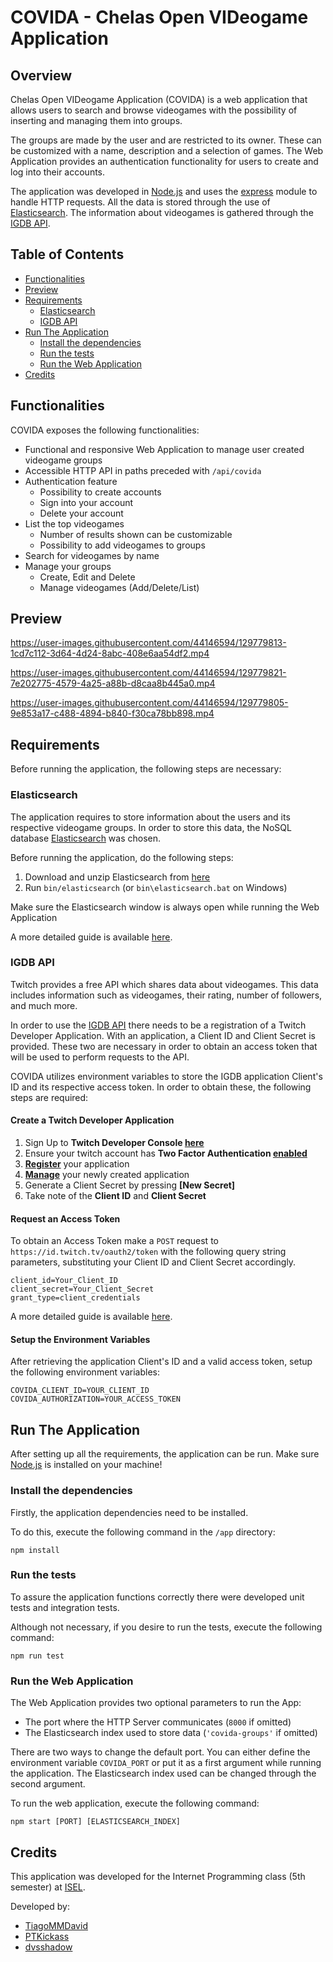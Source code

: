 # COVIDA - Chelas Open VIDeogame Application

## Overview
Chelas Open VIDeogame Application (COVIDA) is a web application that allows users to search and browse videogames with the possibility of inserting and managing them into groups.

The groups are made by the user and are restricted to its owner. These can be customized with a name, description and a selection of games. The Web Application provides an authentication functionality for users to create and log into their accounts.

The application was developed in [Node.js](https://nodejs.org/en/) and uses the [express](https://www.npmjs.com/package/express) module to handle HTTP requests.
All the data is stored through the use of [Elasticsearch](https://www.elastic.co/elasticsearch/). The information about videogames is gathered through the [IGDB API](https://www.igdb.com/api).

## Table of Contents
- [Functionalities](#functionalities)
- [Preview](#preview)
- [Requirements](#requirements)
  - [Elasticsearch](#elasticsearch)
  - [IGDB API](#igdb-api)
- [Run The Application](#run-the-application)
  - [Install the dependencies](#install-the-dependencies)
  - [Run the tests](#run-the-tests)
  - [Run the Web Application](#run-the-web-application)
- [Credits](#credits)

## Functionalities
COVIDA exposes the following functionalities:
- Functional and responsive Web Application to manage user created videogame groups
- Accessible HTTP API in paths preceded with `/api/covida`
- Authentication feature
  - Possibility to create accounts
  - Sign into your account
  - Delete your account
- List the top videogames
  - Number of results shown can be customizable
  - Possibility to add videogames to groups
- Search for videogames by name
- Manage your groups
  - Create, Edit and Delete
  - Manage videogames (Add/Delete/List)

## Preview
https://user-images.githubusercontent.com/44146594/129779813-1cd7c112-3d64-4d24-8abc-408e6aa54df2.mp4

https://user-images.githubusercontent.com/44146594/129779821-7e202775-4579-4a25-a88b-d8caa8b445a0.mp4

https://user-images.githubusercontent.com/44146594/129779805-9e853a17-c488-4894-b840-f30ca78bb898.mp4

## Requirements
Before running the application, the following steps are necessary:

### Elasticsearch
The application requires to store information about the users and its respective videogame groups. In order to store this data, the NoSQL database [Elasticsearch](https://www.elastic.co/elasticsearch/) was chosen.

Before running the application, do the following steps:
1. Download and unzip Elasticsearch from [here](https://www.elastic.co/downloads/elasticsearch)
2. Run `bin/elasticsearch` (or `bin\elasticsearch.bat` on Windows)

Make sure the Elasticsearch window is always open while running the Web Application

A more detailed guide is available [here](https://www.elastic.co/downloads/elasticsearch).

### IGDB API
Twitch provides a free API which shares data about videogames. This data includes information such as videogames, their rating, number of followers, and much more.

In order to use the [IGDB API](https://www.igdb.com/api) there needs to be a registration of a Twitch Developer Application. With an application, a Client ID and Client Secret is provided. These two are necessary in order to obtain an access token that will be used to perform requests to the API.

COVIDA utilizes environment variables to store the IGDB application Client's ID and its respective access token. In order to obtain these, the following steps are required:
#### Create a Twitch Developer Application
1. Sign Up to **Twitch Developer Console [here](https://dev.twitch.tv/login)**
2. Ensure your twitch account has **Two Factor Authentication [enabled](https://www.twitch.tv/settings/security)**
3. **[Register](https://dev.twitch.tv/console/apps/create)** your application
4. **[Manage](https://dev.twitch.tv/console/apps)** your newly created application
5. Generate a Client Secret by pressing **[New Secret]**
6. Take note of the **Client ID** and **Client Secret**

#### Request an Access Token
To obtain an Access Token make a `POST` request to `https://id.twitch.tv/oauth2/token` with the following query string parameters, substituting your Client ID and Client Secret accordingly.
```
client_id=Your_Client_ID
client_secret=Your_Client_Secret
grant_type=client_credentials
```

A more detailed guide is available [here](https://api-docs.igdb.com/#about).

#### Setup the Environment Variables
After retrieving the application Client's ID and a valid access token, setup the following environment variables:
```
COVIDA_CLIENT_ID=YOUR_CLIENT_ID
COVIDA_AUTHORIZATION=YOUR_ACCESS_TOKEN
```


## Run The Application
After setting up all the requirements, the application can be run. Make sure [Node.js](https://nodejs.org/en/) is installed on your machine!

### Install the dependencies
Firstly, the application dependencies need to be installed.

To do this, execute the following command in the `/app` directory:
```
npm install
```

### Run the tests
To assure the application functions correctly there were developed unit tests and integration tests.

Although not necessary, if you desire to run the tests, execute the following command:
```
npm run test
```

### Run the Web Application
The Web Application provides two optional parameters to run the App:
- The port where the HTTP Server communicates (`8000` if omitted)
- The Elasticsearch index used to store data (`'covida-groups'` if omitted)

There are two ways to change the default port. You can either define the environment variable `COVIDA_PORT` or put it as a first argument while running the application.
The Elasticsearch index used can be changed through the second argument.

To run the web application, execute the following command:
```
npm start [PORT] [ELASTICSEARCH_INDEX]
```

## Credits
This application was developed for the Internet Programming class (5th semester) at [ISEL](https://www.isel.pt/).

Developed by:
* [TiagoMMDavid](https://github.com/TiagoMMDavid)
* [PTKickass](https://github.com/PTKickass)
* [dvsshadow](https://github.com/dvsshadow)
